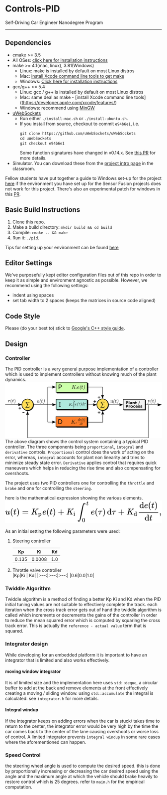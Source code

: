 # Controls-PID
Self-Driving Car Engineer Nanodegree Program

---

## Dependencies

* cmake >= 3.5
 * All OSes: [click here for installation instructions](https://cmake.org/install/)
* make >= 4.1(mac, linux), 3.81(Windows)
  * Linux: make is installed by default on most Linux distros
  * Mac: [install Xcode command line tools to get make](https://developer.apple.com/xcode/features/)
  * Windows: [Click here for installation instructions](http://gnuwin32.sourceforge.net/packages/make.htm)
* gcc/g++ >= 5.4
  * Linux: gcc / g++ is installed by default on most Linux distros
  * Mac: same deal as make - [install Xcode command line tools]((https://developer.apple.com/xcode/features/)
  * Windows: recommend using [MinGW](http://www.mingw.org/)
* [uWebSockets](https://github.com/uWebSockets/uWebSockets)
  * Run either `./install-mac.sh` or `./install-ubuntu.sh`.
  * If you install from source, checkout to commit `e94b6e1`, i.e.
    ```
    git clone https://github.com/uWebSockets/uWebSockets 
    cd uWebSockets
    git checkout e94b6e1
    ```
    Some function signatures have changed in v0.14.x. See [this PR](https://github.com/udacity/CarND-MPC-Project/pull/3) for more details.
* Simulator. You can download these from the [project intro page](https://github.com/udacity/self-driving-car-sim/releases) in the classroom.

Fellow students have put together a guide to Windows set-up for the project [here](https://s3-us-west-1.amazonaws.com/udacity-selfdrivingcar/files/Kidnapped_Vehicle_Windows_Setup.pdf) if the environment you have set up for the Sensor Fusion projects does not work for this project. There's also an experimental patch for windows in this [PR](https://github.com/udacity/CarND-PID-Control-Project/pull/3).

## Basic Build Instructions

1. Clone this repo.
2. Make a build directory: `mkdir build && cd build`
3. Compile: `cmake .. && make`
4. Run it: `./pid`. 

Tips for setting up your environment can be found [here](https://classroom.udacity.com/nanodegrees/nd013/parts/40f38239-66b6-46ec-ae68-03afd8a601c8/modules/0949fca6-b379-42af-a919-ee50aa304e6a/lessons/f758c44c-5e40-4e01-93b5-1a82aa4e044f/concepts/23d376c7-0195-4276-bdf0-e02f1f3c665d)

## Editor Settings

We've purposefully kept editor configuration files out of this repo in order to
keep it as simple and environment agnostic as possible. However, we recommend
using the following settings:

* indent using spaces
* set tab width to 2 spaces (keeps the matrices in source code aligned)

## Code Style

Please (do your best to) stick to [Google's C++ style guide](https://google.github.io/styleguide/cppguide.html).

[pid]: ./doc/pid.png "piddiag"
[pideqn]: ./doc/eqn.svg "piddiageq"

## Design

### Controller
The PID controller is a very general purpose implementation of a controller which is used to implement controllers without knowing much of the plant dynamics.  
![p][pid]
The above diagram shows the control system containing a typical PID controller. The three components being `proportional`, `integral` and `derivative` controls. `Proportional` control does the work of acting on the error, whereas, `integral` accounts for plant non linearity and tries to minimize steady state error. `Derivative` applies control that requires quick maneuvers which helps in reducing the rise time and also compensating for overshoots.  

The project uses two PID controllers one for controlling the `throttle` and `brake` and one for controlling the `steering`.  

here is the mathematical expression showing the various elements.
![p][pideqn]  

As an initial setting the following parameters were used:  

1. Steering controller

    |Kp|Ki | Kd|
    |:---:|:---:|:---:|
    |0.135| 0.0008|1.0|  
2. Throttle valve controller  
    |Kp|Ki | Kd|
    |:---:|:---:|:---:|
    |0.6|0.0|1.0|  

### Twiddle Algorithm
Twiddle algorithm is a method of finding a better Kp Ki and Kd when the PID initial tuning values are not suitable to effectively complete the track. each iteration when the cross track error gets out of hand the twiddle algorithm is called which increments or decrements the gains of the controller in order to reduce the mean squared error which is computed by squaring the cross track error. This is actually the `reference - actual value` term that is squared.    

### Integrator design
While developing for an embedded platform it is important to have an integrator that is limited and also works effectively. 

#### moving window integrator
It is of limited size and the implementation here uses `std::deque`, a circular buffer to add at the back and remove elements at the front effectively creating a moving / sliding window. using `std::accumulate` the integral is calculated.
see `integrator.h` for more details.  

#### Integral windup 
If the integrator keeps on adding errors when the car is stuck/ takes time to return to the center, the integrator error would be very high by the time the car comes back to the center of the lane causing overshoots or worse loss of control. A limited integrator prevents `integral windup` in some rare cases where the aforementioned can happen.  

### Speed Control
the steering wheel angle is used to compute the desired speed. this is done by proportionally increasing or decreasing the car desired speed using the angle and the maximum angle at which the vehicle should brake heavily to restore control which is 25 degrees. refer to `main.h` for the empirical computation. 

